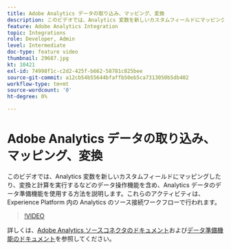 ```yaml
---
title: Adobe Analytics データの取り込み、マッピング、変換
description: このビデオでは、Analytics 変数を新しいカスタムフィールドにマッピングしたり、変換と計算を実行するなどのデータ操作機能を含め、Analytics データのデータ準備機能を使用する方法を説明します。これらのアクティビティは、Experience Platform 内の Analytics のソース接続ワークフローで行われます。
feature: Adobe Analytics Integration
topic: Integrations
role: Developer, Admin
level: Intermediate
doc-type: feature video
thumbnail: 29687.jpg
kt: 10421
exl-id: 74998f1c-c2d2-425f-b662-58781c825bee
source-git-commit: a12cb54b55644bfaffb50eb5ca7313050b5db402
workflow-type: tm+mt
source-wordcount: '0'
ht-degree: 0%

---
```


# Adobe Analytics データの取り込み、マッピング、変換

このビデオでは、Analytics 変数を新しいカスタムフィールドにマッピングしたり、変換と計算を実行するなどのデータ操作機能を含め、Analytics データのデータ準備機能を使用する方法を説明します。これらのアクティビティは、Experience Platform 内の Analytics のソース接続ワークフローで行われます。

>[!VIDEO](https://video.tv.adobe.com/v/29687?quality=12&learn=on)

詳しくは、[Adobe Analytics ソースコネクタのドキュメント](https://experienceleague.adobe.com/docs/experience-platform/sources/ui-tutorials/create/adobe-applications/analytics.html?lang=ja)および[データ準備機能のドキュメント](https://experienceleague.adobe.com/docs/experience-platform/data-prep/functions.html?lang=ja)を参照してください。
